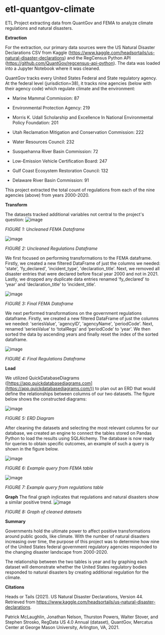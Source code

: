 # etl-quantgov-climate
ETL Project extracting data from QuantGov and FEMA to analyze climate regulations and natural disasters.


**Extraction**

For the extraction, our primary data sources were the US Natural Disaster Declarations CSV from Kaggle (<https://www.kaggle.com/headsortails/us-natural-disaster-declarations>) and the RegCensus Python API (<https://github.com/QuantGov/regcensus-api-python>). The data was loaded into a Jupyter Notebook where it was cleaned.

QuantGov tracks every United States Federal and State regulatory agency. At the federal level (jurisdiction=38), it tracks nine agencies (below with their agency code) which regulate climate and the environment:

-   Marine Mammal Commission: 87

-   Environmental Protection Agency: 219

-   Morris K. Udall Scholarship and Excellence In National Environmental Policy Foundation: 201

-   Utah Reclamation Mitigation and Conservation Commission: 222

-   Water Resources Council: 232

-   Susquehanna River Basin Commission: 72

-   Low-Emission Vehicle Certification Board: 247

-   Gulf Coast Ecosystem Restoration Council: 132

-   Delaware River Basin Commission: 91

This project extracted the total count of regulations from each of the nine agencies (above) from years 2000-2020.


**Transform**

The datasets tracked additional variables not central to the project's question:
![image](https://github.com/jshapi16/etl-quantgov-climate/blob/main/images/fema_uncleaned.png?raw=true)

*FIGURE 1: Uncleaned FEMA Dataframe*

![image](https://github.com/jshapi16/etl-quantgov-climate/blob/main/images/fed_uncleaned.png?raw=true)

*FIGURE 2: Uncleaned Regulations Dataframe*

We first focused on performing transformations to the FEMA dataframe. Firstly, we created a new filtered DataFrame of just the columns we needed:  'state', 'fy_declared', 'incident_type',  'declaration_title'. Next, we removed all disaster entries that were declared before fiscal year 2000 and not in 2021. Lastly, we dropped any duplicate data entries renamed ‘fy_declared’ to ‘year’ and ‘declaration_title’ to ‘incident_title’.

![image](https://github.com/jshapi16/etl-quantgov-climate/blob/main/images/fema_clean_df.png?raw=true)

*FIGURE 3: Final FEMA Dataframe*

We next performed transformations on the government regulations dataframe. Firstly, we created a new filtered DataFrame of just the columns we needed: 'seriesValue', 'agencyID', 'agencyName', 'periodCode'. Next, renamed ‘seriesValue’ to ‘totalRegs’ and ‘periodCode’ to ‘year’. We then sorted the data by ascending years and finally reset the index of the sorted dataframe.

![image](https://github.com/jshapi16/etl-quantgov-climate/blob/main/images/fed_cleaned_df.png?raw=true)

*FIGURE 4: Final Regulations Dataframe*

**Load**

We utilized QuickDatabaseDiagrams ([https://app.quickdatabasediagrams.com](https://app.quickdatabasediagrams.com/)) to plan out an ERD that would define the relationships between columns of our two datasets. The figure below shows the constructed diagrams:

![image](https://github.com/jshapi16/etl-quantgov-climate/blob/main/images/Fema_fed_ERD.png?raw=true)

*FIGURE 5: ERD Diagram*

After cleaning the datasets and selecting the most relevant columns for our database, we created an engine to connect the tables stored on Pandas Python to load the results using SQLAlchemy. The database is now ready for queries to obtain specific outcomes, an example of such a query is shown in the figure below.

![image](https://github.com/jshapi16/etl-quantgov-climate/blob/main/images/Fema_data_postgres.png?raw=true)

*FIGURE 6: Example query from FEMA table*

![image](https://github.com/jshapi16/etl-quantgov-climate/blob/main/images/Fed_data_postgres.png?raw=true)

*FIGURE 7: Example query from regulations table*

**Graph**
The final graph indicates that regulations and natural disasters show a similar positive trend. 
![image](https://github.com/jshapi16/etl-quantgov-climate/blob/main/images/reg_disaster_graph.png?raw=true)

*FIGURE 8: Graph of cleaned datasets*

**Summary**

Governments hold the ultimate power to affect positive transformations around public goods, like climate. With the number of natural disasters increasing over time, the purpose of this project was to determine how nine of the United States federal government regulatory agencies responded to the changing disaster landscape from 2000-2020.

The relationship between the two tables is year and by graphing each dataset will demonstrate whether the United States regulatory bodies responded to natural disasters by creating additional regulation for the climate. 

**Citations**

Heads or Tails (2021). US Natural Disaster Declarations, Version 44. Retrieved from <https://www.kaggle.com/headsortails/us-natural-disaster-declarations>.

Patrick McLaughlin, Jonathan Nelson, Thurston Powers, Walter Stover, and Stephen Strosko, RegData US 4.0 Annual (dataset), QuantGov, Mercatus Center at George Mason University, Arlington, VA, 2021.

